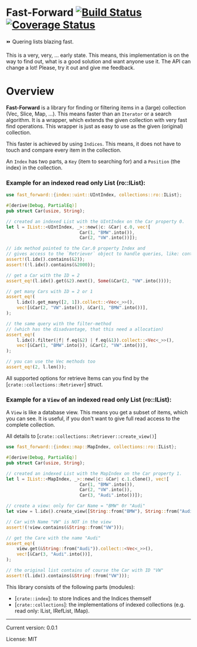 # Fast-Forward [![Build Status]][Build Action] [![Coverage Status]][Coverage Action]

[Build Status]: https://github.com/lima1909/fast-forward/actions/workflows/continuous_integration.yml/badge.svg
[Build Action]: https://github.com/lima1909/fast-forward/actions
[Coverage Status]: https://codecov.io/gh/lima1909/fast-forward/branch/main/graph/badge.svg?token=VO3VV8BFLN
[Coverage Action]: https://codecov.io/gh/lima1909/fast-forward


⏩ Quering lists blazing fast.

This is a very, very, ... early state. This means, this implementation is on the way to find out, what is a good solution 
and want anyone use it. The API can change a lot! Please, try it out and give me feedback.

# Overview

__Fast-Forward__ is a library for finding or filtering items in a (large) collection (Vec, Slice, Map, ...).
This means faster than an `Iterator` or a search algorithm.
It is a wrapper, which extends the given collection with very fast find operations.
This wrapper is just as easy to use as the given (original) collection.

This faster is achieved  by using `Indices`. This means, it does not have to touch and compare every item in the collection.

An `Index` has two parts, a `Key` (item to searching for) and a `Position` (the index) in the collection.

### Example for an indexed read only List (ro::IList):

```rust
use fast_forward::{index::uint::UIntIndex, collections::ro::IList};

#[derive(Debug, PartialEq)]
pub struct Car(usize, String);

// created an indexed List with the UIntIndex on the Car property 0.
let l = IList::<UIntIndex, _>::new(|c: &Car| c.0, vec![
                            Car(1, "BMW".into()),
                            Car(2, "VW".into())]);

// idx method pointed to the Car.0 property Index and
// gives access to the `Retriever` object to handle queries, like: contains, get, filter.
assert!(l.idx().contains(&2));
assert!(!l.idx().contains(&2000));

// get a Car with the ID = 2
assert_eq!(l.idx().get(&2).next(), Some(&Car(2, "VW".into())));

// get many Cars with ID = 2 or 1
assert_eq!(
    l.idx().get_many([2, 1]).collect::<Vec<_>>(),
    vec![&Car(2, "VW".into()), &Car(1, "BMW".into())],
);

// the same query with the filter-method
// (which has the disadvantage, that this need a allocation)
assert_eq!(
    l.idx().filter(|f| f.eq(&2) | f.eq(&1)).collect::<Vec<_>>(),
    vec![&Car(1, "BMW".into()), &Car(2, "VW".into())],
);

// you can use the Vec methods too
assert_eq!(2, l.len());
```

All supported options for retrieve Items can you find by the [`crate::collections::Retriever`] struct.

### Example for a `View` of an indexed read only List (ro::IList):

A `View` is like a database view. This means you get a subset of items, which you can see.
It is useful, if you don't want to give full read access to the complete collection.

All details to [`crate::collections::Retriever::create_view()`]

```rust
use fast_forward::{index::map::MapIndex, collections::ro::IList};

#[derive(Debug, PartialEq)]
pub struct Car(usize, String);

// created an indexed List with the MapIndex on the Car property 1.
let l = IList::<MapIndex, _>::new(|c: &Car| c.1.clone(), vec![
                            Car(1, "BMW".into()),
                            Car(2, "VW".into()),
                            Car(3, "Audi".into())]);

// create a view: only for Car Name = "BMW" 0r "Audi"
let view = l.idx().create_view([String::from("BMW"), String::from("Audi")]);

// Car with Name "VW" is NOT in the view
assert!(!view.contains(&String::from("VW")));

// get the Care with the name "Audi"
assert_eq!(
    view.get(&String::from("Audi")).collect::<Vec<_>>(),
    vec![&Car(3, "Audi".into())],
);

// the original list contains of course the Car with ID "VW"
assert!(l.idx().contains(&String::from("VW")));
```

This library consists of the following parts (modules):
- [`crate::index`]: to store Indices and the Indices themself
- [`crate::collections`]: the implementations of indexed collections (e.g. read only: IList, IRefList, IMap).


<hr>
Current version: 0.0.1

License: MIT
